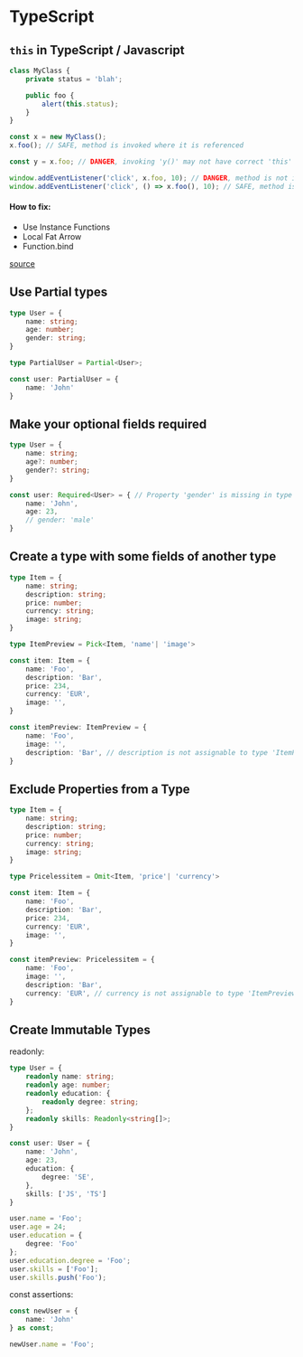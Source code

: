 
# TypeScript

## `this` in TypeScript / Javascript

```js
class MyClass {
    private status = 'blah';

    public foo {
        alert(this.status);
    }
}

const x = new MyClass();
x.foo(); // SAFE, method is invoked where it is referenced

const y = x.foo; // DANGER, invoking 'y()' may not have correct 'this'

window.addEventListener('click', x.foo, 10); // DANGER, method is not invoked where it is referenced
window.addEventListener('click', () => x.foo(), 10); // SAFE, method is invoked in the same expression
```

#### How to fix:

- Use Instance Functions
- Local Fat Arrow
- Function.bind

[source](https://github.com/Microsoft/TypeScript/wiki/%27this%27-in-TypeScript)

## Use Partial types

```ts
type User = {
    name: string;
    age: number;
    gender: string;
}

type PartialUser = Partial<User>;

const user: PartialUser = {
    name: 'John'
}
```

## Make your optional fields required

```ts
type User = {
    name: string;
    age?: number;
    gender?: string;
}

const user: Required<User> = { // Property 'gender' is missing in type
    name: 'John',
    age: 23,
    // gender: 'male'
}
```

## Create a type with some fields of another type

```ts
type Item = {
    name: string;
    description: string;
    price: number;
    currency: string;
    image: string;
}

type ItemPreview = Pick<Item, 'name'| 'image'>

const item: Item = {
    name: 'Foo',
    description: 'Bar',
    price: 234,
    currency: 'EUR',
    image: '',
} 

const itemPreview: ItemPreview = {
    name: 'Foo',
    image: '',
    description: 'Bar', // description is not assignable to type 'ItemPreview'.
}
```

## Exclude Properties from a Type

```ts
type Item = {
    name: string;
    description: string;
    price: number;
    currency: string;
    image: string;
}

type Pricelessitem = Omit<Item, 'price'| 'currency'>

const item: Item = {
    name: 'Foo',
    description: 'Bar',
    price: 234,
    currency: 'EUR',
    image: '',
} 

const itemPreview: Pricelessitem = {
    name: 'Foo',
    image: '',
    description: 'Bar',
    currency: 'EUR', // currency is not assignable to type 'ItemPreview'.
} 
```

## Create Immutable Types

readonly:

```ts
type User = {
    readonly name: string;
    readonly age: number;
    readonly education: {
        readonly degree: string;
    };
    readonly skills: Readonly<string[]>;
}

const user: User = {
    name: 'John',
    age: 23,
    education: {
        degree: 'SE',
    },
    skills: ['JS', 'TS']
}

user.name = 'Foo';
user.age = 24;
user.education = {
    degree: 'Foo'
};
user.education.degree = 'Foo';
user.skills = ['Foo'];
user.skills.push('Foo');
```

const assertions:

```ts 
const newUser = {
    name: 'John'
} as const;

newUser.name = 'Foo';
```
